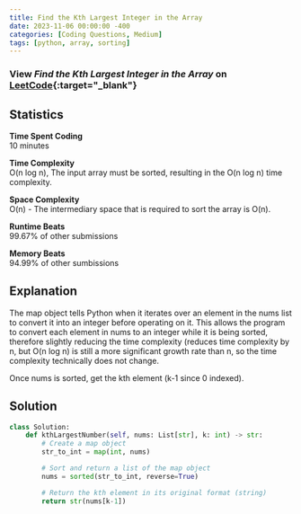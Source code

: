 ```yaml
---
title: Find the Kth Largest Integer in the Array
date: 2023-11-06 00:00:00 -400
categories: [Coding Questions, Medium]
tags: [python, array, sorting]
---
```


### View *Find the Kth Largest Integer in the Array* on [LeetCode](https://leetcode.com/problems/find-the-kth-largest-integer-in-the-array/description/){:target="_blank"}  

## Statistics  

**Time Spent Coding**  
10 minutes

**Time Complexity**  
O(n log n), The input array must be sorted, resulting in the O(n log n) time complexity.

**Space Complexity**  
O(n) - The intermediary space that is required to sort the array is O(n).

**Runtime Beats**  
99.67% of other submissions  

**Memory Beats**  
94.99% of other sumbissions  

## Explanation  
The map object tells Python when it iterates over an element in the nums list to convert it into an integer before operating on it. This allows the program to convert each element in nums to an integer while it is being sorted, therefore slightly reducing the time complexity (reduces time complexity by n, but O(n log n) is still a more significant growth rate than n, so the time complexity technically does not change.

Once nums is sorted, get the kth element (k-1 since 0 indexed).

## Solution  

```python
class Solution:
    def kthLargestNumber(self, nums: List[str], k: int) -> str:
        # Create a map object
        str_to_int = map(int, nums)

        # Sort and return a list of the map object
        nums = sorted(str_to_int, reverse=True)

        # Return the kth element in its original format (string)
        return str(nums[k-1])
```
